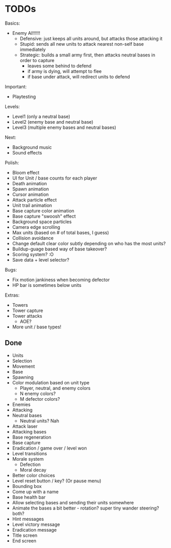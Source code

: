 # TODOs

Basics:
- Enemy AI!!!!!!
  - Defensive: just keeps all units around, but attacks those attacking it
  - Stupid: sends all new units to attack nearest non-self base immediately
  - Strategic: builds a small army first, then attacks neutral bases in order to capture
      - leaves some behind to defend
      - if army is dying, will attempt to flee
      - if base under attack, will redirect units to defend

Important:
- Playtesting

Levels:
- Level1 (only a neutral base)
- Level2 (enemy base and neutral base)
- Level3 (multiple enemy bases and neutral bases)

Next:
- Background music
- Sound effects

Polish:
- Bloom effect
- UI for Unit / base counts for each player
- Death animation
- Spawn animation
- Cursor animation
- Attack particle effect
- Unit trail animation
- Base capture color animation
- Base capture "swoosh" effect
- Background space particles
- Camera edge scrolling
- Max units (based on # of total bases, I guess)
- Collision avoidance
- Change default clear color subtly depending on who has the most units?
- Buildup-guage based way of base takeover?
- Scoring system? :O
- Save data + level selector?

Bugs:
- Fix motion jankiness when becoming defector
- HP bar is sometimes below units

Extras:
- Towers
- Tower capture
- Tower attacks
  - AOE?
- More unit / base types!

## Done

- Units
- Selection
- Movement
- Base
- Spawning
- Color modulation based on unit type
  - Player, neutral, and enemy colors
  - N enemy colors?
  - M defector colors?
- Enemies
- Attacking
- Neutral bases
  - Neutral units? Nah
- Attack laser
- Attacking bases
- Base regeneration
- Base capture
- Eradication / game over / level won
- Level transitions
- Morale system
  - Defection
  - Moral decay
- Better color choices
- Level reset button / key? (Or pause menu)
- Bounding box
- Come up with a name
- Base health bar
- Allow selecting bases and sending their units somewhere
- Animate the bases a bit better - rotation? super tiny wander steering? both?
- Hint messages
- Level victory message
- Eradication message
- Title screen
- End screen
